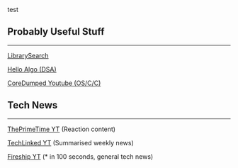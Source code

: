test
## Probably Useful Stuff
---
[LibrarySearch](https://nuim.summon.serialssolutions.com/#!/ "https://nuim.summon.serialssolutions.com/#!/")

[Hello Algo (DSA)](https://hello-algo.com)

[CoreDumped Youtube (OS/C/C)](https://www.youtube.com/@CoreDumped)

## Tech News
---
[ThePrimeTime YT](https://www.youtube.com/@ThePrimeTimeagen) (Reaction content)

[TechLinked YT](https://www.youtube.com/@techlinked) (Summarised weekly news)

[Fireship YT](https://www.youtube.com/@Fireship) (* in 100 seconds, general tech news)


